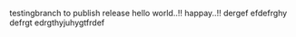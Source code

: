 testingbranch to publish release
hello world..!!
happay..!!
dergef
efdefrghy
defrgt
edrgthyjuhygtfrdef
